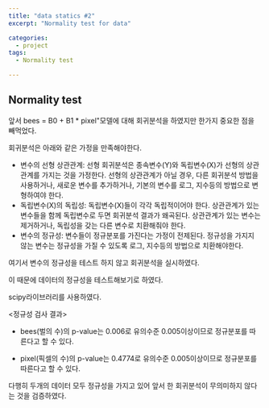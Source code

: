 ```yaml
---
title: "data statics #2"
excerpt: "Normality test for data"

categories:
  - project
tags:
  - Normality test

---
```


## Normality test
앞서 bees = B0 + B1 * pixel"모델에 대해 회귀분석을 하였지만 한가지 중요한 점을 빼먹었다.

회귀분석은 아래와 같은 가정을 만족해야한다. 

- 변수의 선형 상관관계:  선형 회귀분석은 종속변수(Y)와 독립변수(X)가 선형의 상관관계를 가지는 것을 가정한다. 선형의 상관관계가 아닐 경우, 다른 회귀분석 방법을 사용하거나, 새로운 변수를 추가하거나, 기본의 변수를 로그, 지수등의 방법으로 변형하여야 한다.
- 독립변수(X)의 독립성: 독립변수(X)들이 각각 독립적이어야 한다. 상관관계가 있는 변수들을 함께 독립변수로 두면 회귀분석 결과가 왜곡된다. 상관관계가 있는 변수는 제거하거나, 독립성을 갖는 다른 변수로 치환해줘야 한다.
- 변수의 정규성: 변수들이 정규분포를 가진다는 가정이 전제된다. 정규성을 가지지 않는 변수는 정규성을 가질 수 있도록 로그, 지수등의 방법으로 치환해야한다.

여기서 변수의 정규성을 테스트 하지 않고 회귀분석을 실시하였다. 

이 때문에 데이터의 정규성을 테스트해보기로 하였다. 

scipy라이브러리를 사용하였다. 

<정규성 검사 결과>

-  bees(벌의 수)의 p-value는 0.006로 유의수준 0.005이상이므로 정규분포를 따른다고 할 수 있다. 

- pixel(픽셀의 수)의 p-value는 0.4774로 유의수준 0.005이상이므로 정규분포를 따른다고 할 수 있다. 

다행히 두개의 데이터 모두 정규성을 가지고 있어 앞서 한 회귀분석이 무의미하지 않다는 것을 검증하였다.




